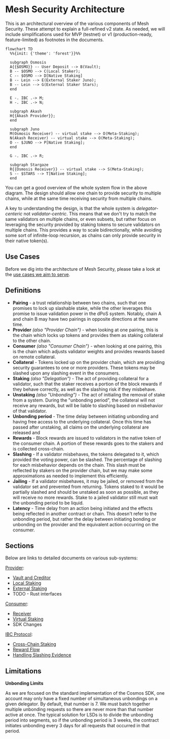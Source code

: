 # Mesh Security Architecture

This is an architectural overview of the various components of Mesh Security.
These attempt to explain a full-refined v2 state. As needed, we will include
simplifications used for MVP (testnet) or v1 (production-ready, feature-limited)
as footnotes in the documents.

```mermaid
flowchart TD
  %%{init: {'theme': 'forest'}}%%
  
  subgraph Osmosis
  A{{$OSMO}} -- User Deposit --> B(Vault);
  B -- $OSMO --> C(Local Staker);
  C -- $OSMO --> D[Native Staking]
  B -- Lein --> E(External Staker Juno);
  B -- Lein --> G(External Staker Stars);
  end
  
  E -. IBC .-> M;
  H -. IBC .-> N;

  subgraph Akash
  H{{Akash Provider}};
  end

  subgraph Juno
  M(Osmosis Receiver) -- virtual stake --> O(Meta-Staking);
  N(Akash Receiver) -- virtual stake --> O(Meta-Staking);
  O -- $JUNO --> P[Native Staking];
  end

  G -. IBC .-> R;

  subgraph Stargaze
  R{{Osmosis Receiver}} -- virtual stake --> S(Meta-Staking);
  S -- $STARS --> T[Native Staking];
  end

```

You can get a good overview of the whole system flow in the above diagram. 
The design should allow one chain to provide security to multiple chains, while
at the same time receiving security from multiple chains. 

A key to understanding the design, is that the whole system is _delegator-centeric_ 
not _validator-centric_. This means that we don't try to match the same validators on
multiple chains, or even subsets, but rather focus on leveraging the security
provided by staking tokens to secure validators on multiple chains.  This provides a way to
scale bidirectionally, while avoiding some sort of infinite-loop recursion, as
chains can only provide security in their native token(s).

## Use Cases

Before we dig into the architecture of Mesh Security, please take a look at
the [use cases we aim to serve](./UseCases.md).

## Definitions

* **Pairing** - a trust relationship between two chains, such that one promises to lock up slashable
  stake, while the other leverages this promise to issue validation power in the dPoS system.
  Notably, chain A and chain B may have two pairings in opposite directions at the same time.
* **Provider** _(also "Provider Chain")_ - when looking at one pairing, this is the chain which 
  locks up tokens and provides them as staking collateral to the other chain. 
* **Consumer** _(also "Consumer Chain")_ - when looking at one pairing, this is the chain which
  adjusts validator weights and provides rewards based on remote collateral.
* **Collateral** - Tokens locked up on the provider chain, which are providing security
  guarantees to one or more providers. These tokens may be slashed upon any slashing event
  in the consumers.
* **Staking** _(also "Delegation")_ - The act of providing collateral for a validator, such that the
  staker receives a portion of the block rewards if they behave correctly, as well as the slashing risk
  if they misbehave.
* **Unstaking** _(also "Unbonding")_ - The act of initialing the removal of stake from a system. During
  the "unbonding period", the collateral will not receive any rewards, but will be liable to slashing
  based on misbehavior of that validator.
* **Unbonding period** - The time delay between initiating unbonding and having free access to the
  underlying collateral. Once this time has passed after unstaking, all claims on the underlying
  collateral are released and 
* **Rewards** - Block rewards are issued to validators in the native token of the consumer chain.
  A portion of these rewards goes to the stakers and is collected cross-chain.
* **Slashing** - If a validator misbehaves, the tokens delegated to it, which provided the
  voting power, can be slashed. The percentage of slashing for each misbehavior depends on the chain.
  This slash must be reflected by stakers on the provider chain, but we may make some approximations
  as needed to implement this efficiently.
* **Jailing** - If a validator misbehaves, it may be jailed, or removed from the validator set and
  prevented from returning. Tokens staked to it would be partially slashed and should be unstaked
  as soon as possible, as they will receive no more rewards. Stake to a jailed validator still must
  wait the unbonding period to be liquid.
* **Latency** - Time delay from an action being initiated and the effects being reflected in
  another contract or chain. This doesn't refer to the unbonding period, but rather the delay between
  initiating bonding or unbonding on the provider and the equivalent action occurring on the consumer. 

## Sections

Below are links to detailed documents on various sub-systems:

[Provider](./provider/Provider.md):
  * [Vault and Creditor](./provider/Vault.md)
  * [Local Staking](./provider/LocalStaking.md)
  * [External Staking](./provider/ExternalStaking.md)
  * TODO - Rust interfaces

[Consumer](./consumer/Consumer.md):
  * [Receiver](./consumer/Receiver.md)
  * [Virtual Staking](./consumer/VirtualStaking.md)
  * SDK Changes

[IBC Protocol](./ibc/Overview.md):
  * [Cross-Chain Staking](./ibc/Staking.md)
  * [Reward Flow](./ibc/Rewards.md)
  * [Handling Slashing Evidence](./ibc/Slashing.md)
  
## Limitations

**Unbonding Limits**

As we are focused on the standard implementation of the Cosmos SDK, one account may only have
a fixed number of simultaneous unbondings on a given delegator. By default, that number is 7.
We must batch together multiple unbonding requests so there are never more than that number
active at once. The typical solution for LSDs is to divide the unbonding period into segments,
so if the unbonding period is 3 weeks, the contract initiates unbonding every 3 days for all
requests that occurred in that period.

